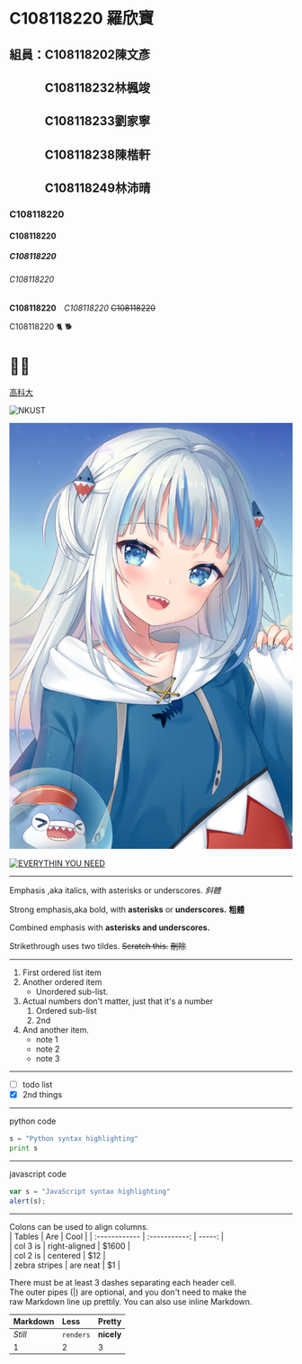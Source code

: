 # C108118220 羅欣寶
## 組員：C108118202陳文彥
## 　　　C108118232林楓竣
## 　　　C108118233劉家寧
## 　　　C108118238陳楷軒
## 　　　C108118249林沛晴
### C108118220
#### C108118220
##### C108118220
###### C108118220
**C108118220**　*C108118220* ~~C108118220~~

C108118220 🐈 🐕
# 🌙🎨

[高科大](https://www.nkust.edu.tw/)

![NKUST](https://www.nkust.edu.tw/var/file/0/1000/img/513/182513897.png)

![Gura](https://github.com/Yueru0916/2021_System-analysis-and-design/blob/main/Gura.png)

[![EVERYTHIN YOU NEED](https://i.ytimg.com/vi/4bUboZmwSWw/hq720.jpg?sqp=-oaymwEcCNAFEJQDSFXyq4qpAw4IARUAAIhCGAFwAcABBg==&rs=AOn4CLBb4mS63LcwJ5FH-eM7l7gWcpxlkQ)](https://www.youtube.com/watch?v=4bUboZmwSWw)

---
Emphasis ,aka italics, with asterisks or underscores. *斜體*

Strong emphasis,aka bold, with **asterisks** or **underscores.** **粗體**

Combined emphasis with **asterisks and underscores.**

Strikethrough uses two tildes. ~~Scratch this.~~  ~~刪除~~

---
1. First ordered list item
2. Another ordered item   
   * Unordered sub-list.
3. Actual numbers don't matter, just that it's a number   
   1. Ordered sub-list   
   2. 2nd
4. And another item.   
   * note 1   
   * note 2   
   * note 3

---
- [ ] todo list
- [x] 2nd things
---
python code   
```python   
s = "Python syntax highlighting"   
print s   
```
---
javascript code   
```js   
var s = "JavaScript syntax highlighting"
alert(s);   
```
---
Colons can be used to align columns.   
 |  Tables       |      Are      |  Cool  | 
 | :------------ | :-----------: | -----: |   
 | col 3 is      | right-aligned |  $1600 |   
 | col 2 is      |    centered   |    $12 |   
 | zebra stripes |    are neat   |     $1 |  
 
 There must be at least 3 dashes separating each header cell.    
 The outer pipes (|) are optional, and you don't need to make the    
 raw Markdown line up prettily. You can also use inline Markdown.
 
 | Markdown | Less      | Pretty     | 
 | :------- | :-------- | :--------- |   
 | *Still*  | `renders` | **nicely** |   
 | 1        | 2         | 3          | 
